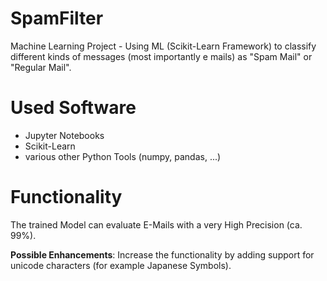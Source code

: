 # SpamFilter

Machine Learning Project - Using ML (Scikit-Learn Framework) to classify different kinds of messages (most importantly e mails) as "Spam Mail" or "Regular Mail". 

# Used Software
- Jupyter Notebooks
- Scikit-Learn
- various other Python Tools (numpy, pandas, ...)

# Functionality
The trained Model can evaluate E-Mails with a very High Precision (ca. 99%).

**Possible Enhancements**:
Increase the functionality by adding support for unicode characters (for example Japanese Symbols).
